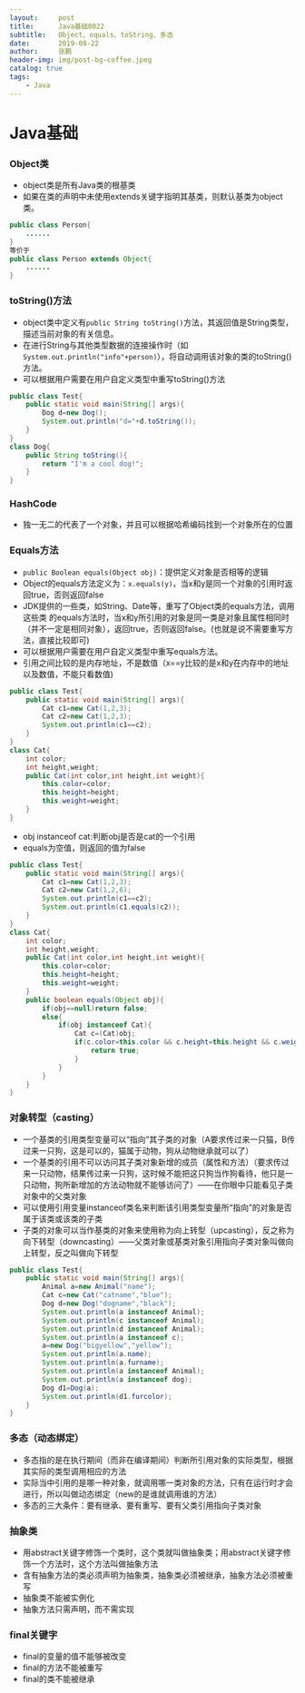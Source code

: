 ```yaml
---
layout:     post 
title:      Java基础0822
subtitle:   Object、equals、toString、多态
date:       2019-08-22
author:     张鹏
header-img: img/post-bg-coffee.jpeg
catalog: true   
tags:                         
    - Java
---
```


# Java基础

### Object类

- object类是所有Java类的根基类
- 如果在类的声明中未使用extends关键字指明其基类，则默认基类为object类。
```java
public class Person{
    ......
}
等价于
public class Person extends Object{
    ......
}
```
### toString()方法

- object类中定义有`public String toString()`方法，其返回值是String类型，描述当前对象的有关信息。
- 在进行String与其他类型数据的连接操作时（如`System.out.println("info"+person)`），将自动调用该对象的类的toString()方法。
- 可以根据用户需要在用户自定义类型中重写toString()方法
```java
public class Test{
    public static void main(String[] args){
        Dog d=new Dog();
        System.out.println("d="+d.toString());
    }
}
class Dog{
    public String toString(){
        return "I'm a cool dog!";
    }
}
```

### HashCode

- 独一无二的代表了一个对象，并且可以根据哈希编码找到一个对象所在的位置

### Equals方法

- `public Boolean equals(Object obj)`：提供定义对象是否相等的逻辑
- Object的equals方法定义为：`x.equals(y)`，当x和y是同一个对象的引用时返回true，否则返回false
- JDK提供的一些类，如String、Date等，重写了Object类的equals方法，调用这些类 的equals方法时，当x和y所引用的对象是同一类是对象且属性相同时（并不一定是相同对象），返回true，否则返回false。(也就是说不需要重写方法，直接比较即可)
- 可以根据用户需要在用户自定义类型中重写equals方法。
- 引用之间比较的是内存地址，不是数值（x==y比较的是x和y在内存中的地址以及数值，不能只看数值)
```java
public class Test{
    public static void main(String[] args){
        Cat c1=new Cat(1,2,3);
        Cat c2=new Cat(1,2,3);
        System.out.println(c1==c2);
    }
}
class Cat{
    int color;
    int height,weight;
    public Cat(int color,int height,int weight){
        this.color=color;
        this.height=height;
        this.weight=weight;
    }
}
```
- obj instanceof cat:判断obj是否是cat的一个引用
- equals为空值，则返回的值为false
```java
public class Test{
    public static void main(String[] args){
        Cat c1=new Cat(1,2,3);
        Cat c2=new Cat(1,2,6);
        System.out.println(c1==c2);
        System.out.println(c1.equals(c2));
    }
}
class Cat{
    int color;
    int height,weight;
    public Cat(int color,int height,int weight){
        this.color=color;
        this.height=height;
        this.weight=weight;
    }
    public boolean equals(Object obj){
        if(obj==null)return false;
        else{
            if(obj instanceof Cat){
                Cat c=(Cat)obj;
                if(c.color=this.color && c.height=this.height && c.weight=this.weight){
                    return true;
                }
            }
        }
    }
}
```
### 对象转型（casting）

- 一个基类的引用类型变量可以“指向”其子类的对象（A要求传过来一只猫，B传过来一只狗，这是可以的，猫属于动物，狗从动物继承就可以了）
- 一个基类的引用不可以访问其子类对象新增的成员（属性和方法）（要求传过来一只动物，结果传过来一只狗，这时候不能把这只狗当作狗看待，他只是一只动物，狗所新增加的方法动物就不能够访问了）——在你眼中只能看见子类对象中的父类对象
- 可以使用引用变量instanceof类名来判断该引用类型变量所“指向”的对象是否属于该类或该类的子类
- 子类的对象可以当作基类的对象来使用称为向上转型（upcasting），反之称为向下转型（downcasting）——父类对象或基类对象引用指向子类对象叫做向上转型，反之叫做向下转型
```java
public class Test{
    public static void main(String[] args){
        Animal a=new Animal("name");
        Cat c=new Cat("catname","blue");
        Dog d=new Dog("dogname","black");
        System.out.println(a instanceof Animal);
        System.out.println(c instanceof Animal);
        System.out.println(d instanceof Animal);
        System.out.println(a instanceof c);
        a=new Dog("bigyellow","yellow");
        System.out.println(a.name);
        System.out.println(a.furname);
        System.out.println(a instanceof Animal);
        System.out.println(a instanceof dog);
        Dog d1=Dog(a);
        System.out.println(d1.furcolor);
    }
}
```

### 多态（动态绑定）

- 多态指的是在执行期间（而非在编译期间）判断所引用对象的实际类型，根据其实际的类型调用相应的方法
- 实际当中引用的是哪一种对象，就调用哪一类对象的方法，只有在运行时才会进行，所以叫做动态绑定（new的是谁就调用谁的方法）
- 多态的三大条件：要有继承、要有重写、要有父类引用指向子类对象

### 抽象类

- 用abstract关键字修饰一个类时，这个类就叫做抽象类；用abstract关键字修饰一个方法时，这个方法叫做抽象方法
- 含有抽象方法的类必须声明为抽象类，抽象类必须被继承，抽象方法必须被重写
- 抽象类不能被实例化
- 抽象方法只需声明，而不需实现

### final关键字

- final的变量的值不能够被改变
- final的方法不能被重写
- final的类不能被继承